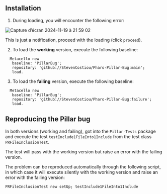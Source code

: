 
## Installation

1) During loading, you will encounter the following error:
   
![Capture d’écran 2024-11-19 à 21 59 02](https://github.com/user-attachments/assets/b6f30f45-3647-4e41-9a9c-ae365a57b0c9)

This is just a notification, proceed with the loading (click `proceed`).

2) To load the **working** version, execute the following baseline:
 ```Smalltalk
   Metacello new
    baseline: 'PillarBug';
    repository: 'github://StevenCostiou/Pharo-Pillar-Bug:main';
    load.
   ```

3) To load the **failing** version, execute the following baseline:
 ```Smalltalk
   Metacello new
    baseline: 'PillarBug';
    repository: 'github://StevenCostiou/Pharo-Pillar-Bug:failure';
    load.
   ```

## Reproducing the Pillar bug

In both versions (working and failing), got into the `Pillar-Tests` package and execute the test `testInclude1FileInto1Include` from the test class `PRFileInclusionTest`.

The test will pass with the working version but raise an error with the failing version.

The problem can be reproduced automatically through the following script, in which case it will execute silently with the working version and raise an error with the failing version:

```Smalltalk
PRFileInclusionTest new setUp; testInclude1FileInto1Include
```
